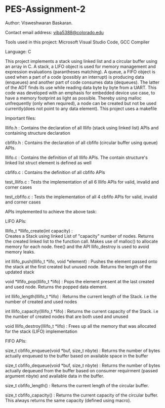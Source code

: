 # PES-Assignment-2

Author: Visweshwaran Baskaran. 

Contact email address: viba5388@colorado.edu

Tools used in this project: Microsoft Visual Studio Code, GCC Compiler

Language: C

This project implements a stack using linked list and a circular buffer using an array in C. A stack, a LIFO object is used for memory management and expression evaluations (parantheses matching). A queue, a FIFO object is used when a part of a code (possibly an interrupt) is producing data (enqueues) and another part of code consumes data (dequeues). The latter of the ADT finds its use while reading data byte by byte from a UART. This code was developed with an emphasis for embedded device use case, to have a memory footprint as light as possible. Thereby using malloc unfrequently (only when required), a node can be created but not be used currently(does not point to any data element). This project uses a makefile

Important files:

lllifo.h : Contains the declaration of all lllifo (stack using linked list) APIs and containing structure declaration

cbfifo.h : Contains the declaration of all cbfifo (circular buffer using queue) APIs.

lllifo.c : Contains the definition of all lllifo APIs. The contain structure's linked list struct element is defined as well

cbfifo.c : Contains the definition of all cbfifo APIs

test_lllifo.c : Tests the implementation of all 6 lllifo APIs for valid, invalid and corner cases

test_cbfifo.c : Tests the implementation of all 4 cbfifo APIs for valid, invalid and corner cases

APIs implemented to achieve the above task:

LIFO APIs:

lllifo_t *lllifo_create(int capacity) :  
Creates a Stack using linked List of "capacity" number of nodes. Returns the created linked list to the function call. 
Makes use of malloc() to allocate memory for each node. free() and the API llifo_destroy is used to avoid memory leaks.

int lllifo_push(lllifo_t *lifo, void *element) :
Pushes the element passed onto the stack at the first created but unused node. Returns the length of the updated stack

void *llfifo_pop(lllifo_t *lifo) :
Pops the element present at the last created and used node. Returns the popped data element.

int lllifo_length(lllifo_t *lifo) :
Returns the current length of the Stack. i.e the number of created and used nodes

int lllifo_capacity(lllifo_t *lifo) :
Returns the current capacity of the Stack. i.e the number of created nodes that are both used and unused

void lllifo_destroy(lllifo_t *lifo) :
Frees up all the memory that was allocated for the stack (LIFO) implementation


FIFO APIs: 

size_t cbfifo_enqueue(void *buf, size_t nbyte) :
Returns the number of bytes actually enqueued to the buffer based on available space in the buffer

size_t cbfifo_dequeue(void *buf, size_t nbyte) :
Returns the number of bytes actually dequeued  from the buffer based on consumer requirment (passed argument nbyte) and available data in the buffer.

size_t cbfifo_length() :
Returns the current length of the circular buffer.

size_t cbfifo_capacity() :
Returns the current capacity of the circular buffer. This always returns the same capacity (defined using macro).


